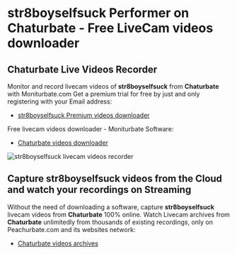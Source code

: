 # str8boyselfsuck Performer on Chaturbate - Free LiveCam videos downloader

## Chaturbate Live Videos Recorder

Monitor and record livecam videos of **str8boyselfsuck** from **Chaturbate** with Moniturbate.com
Get a premium trial for free by just and only registering with your Email address:
* [str8boyselfsuck Premium videos downloader](https://moniturbate.com/request-demo-licence-key.html)

Free livecam videos downloader - Moniturbate Software:
* [Chaturbate videos downloader](https://moniturbate.com/moniturbate-download-software.html)

![str8boyselfsuck livecam videos recorder](https://peachurnet.com/templates/moniturbate-software.png)


## Capture str8boyselfsuck videos from the Cloud and watch your recordings on Streaming

Without the need of downloading a software, capture **str8boyselfsuck** livecam videos from **Chaturbate** 100% online.
Watch Livecam archives from **Chaturbate** unlimitedly from thousands of existing recordings, only on Peachurbate.com and its websites network:
* [Chaturbate videos archives](https://peachurnet.com/)